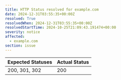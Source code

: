```yaml
---
title: HTTP Status resolved for example.com
date: 2024-12-31T03:55:35+00:00Z
resolved: True
resolvedWhen: 2024-12-31T03:55:35+00:00Z
resolvedStartTime: 2024-10-25T21:09:43.191474+00:00
severity: notice
affected:
  - example.com
section: issue
---
```


| Expected Statuses | Actual Status  |
|-------------------|----------------|
| 200, 301, 302 | 200 |
